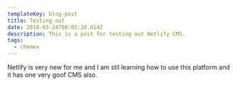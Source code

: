 ```yaml
---
templateKey: blog-post
title: Testing out
date: 2018-03-24T08:05:20.614Z
description: This is a post for testing out Netlify CMS.
tags:
  - chemex
---
```

Netlify is very new for me and I am stil learning how to use this platform and it has one very goof CMS also.

